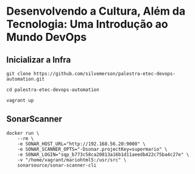# Desenvolvendo a Cultura, Além da Tecnologia: Uma Introdução ao Mundo DevOps

## Inicializar a Infra

```
git clone https://github.com/silvemerson/palestra-etec-devops-automation.git

cd palestra-etec-devops-automation

vagrant up

```


## SonarScanner


```
docker run \
    --rm \
    -e SONAR_HOST_URL="http://192.168.56.20:9000" \
    -e SONAR_SCANNER_OPTS="-Dsonar.projectKey=supermario" \
    -e SONAR_LOGIN="sqp_b773c58ca20813a16b1d11aeedb422c75ba4c27e" \
    -v "/home/vagrant/mariohtml5:/usr/src" \
    sonarsource/sonar-scanner-cli

```